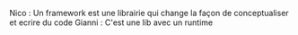 Nico : Un framework est une librairie qui change la façon de conceptualiser et ecrire du code 
Gianni : C'est une lib avec un runtime